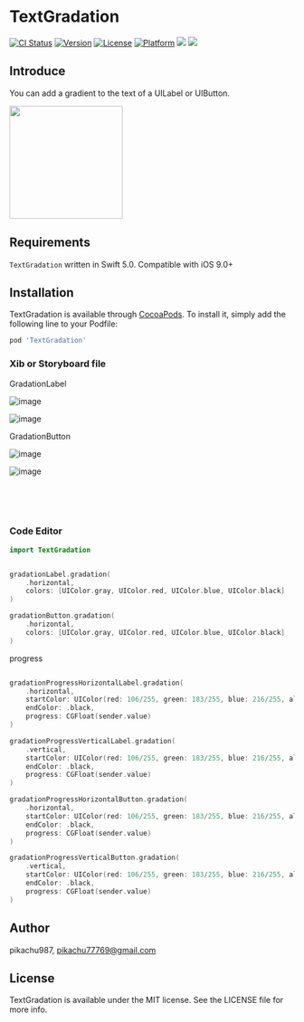 # TextGradation

[![CI Status](https://img.shields.io/travis/pikachu987/TextGradation.svg?style=flat)](https://travis-ci.org/pikachu987/TextGradation)
[![Version](https://img.shields.io/cocoapods/v/TextGradation.svg?style=flat)](http://cocoapods.org/pods/Tags)
[![License](https://img.shields.io/cocoapods/l/TextGradation.svg?style=flat)](http://cocoapods.org/pods/Tags)
[![Platform](https://img.shields.io/cocoapods/p/TextGradation.svg?style=flat)](http://cocoapods.org/pods/Tags)
![](https://img.shields.io/badge/Supported-iOS9%20%7C%20OSX%2010.9-4BC51D.svg?style=flat-square)
![](https://img.shields.io/badge/Swift-5.0-orange.svg?style=flat)

## Introduce

You can add a gradient to the text of a UILabel or UIButton.

<img src='./Image/1.gif' width='200px'>

## Requirements

`TextGradation` written in Swift 5.0. Compatible with iOS 9.0+

## Installation

TextGradation is available through [CocoaPods](https://cocoapods.org). To install
it, simply add the following line to your Podfile:

```ruby
pod 'TextGradation'
```

### Xib or Storyboard file

GradationLabel

![image](./Image/3.png)

![image](./Image/4.png)

GradationButton

![image](./Image/5.png)

![image](./Image/6.png)



<br><br><br>

### Code Editor

```swift
import TextGradation
```

```swift

gradationLabel.gradation(
    .horizontal, 
    colors: [UIColor.gray, UIColor.red, UIColor.blue, UIColor.black]
)

gradationButton.gradation(
    .horizontal, 
    colors: [UIColor.gray, UIColor.red, UIColor.blue, UIColor.black]
)

```

progress

```swift

gradationProgressHorizontalLabel.gradation(
    .horizontal, 
    startColor: UIColor(red: 106/255, green: 183/255, blue: 216/255, alpha: 1), 
    endColor: .black, 
    progress: CGFloat(sender.value)
)

gradationProgressVerticalLabel.gradation(
    .vertical, 
    startColor: UIColor(red: 106/255, green: 183/255, blue: 216/255, alpha: 1), 
    endColor: .black, 
    progress: CGFloat(sender.value)
)

gradationProgressHorizontalButton.gradation(
    .horizontal, 
    startColor: UIColor(red: 106/255, green: 183/255, blue: 216/255, alpha: 1), 
    endColor: .black, 
    progress: CGFloat(sender.value)
)

gradationProgressVerticalButton.gradation(
    .vertical, 
    startColor: UIColor(red: 106/255, green: 183/255, blue: 216/255, alpha: 1), 
    endColor: .black, 
    progress: CGFloat(sender.value)
)

```


## Author

pikachu987, pikachu77769@gmail.com

## License

TextGradation is available under the MIT license. See the LICENSE file for more info.
